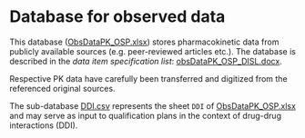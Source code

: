 # Database for observed data
This database ([ObsDataPK_OSP.xlsx](../../raw/master/ObsDataPK_OSP.xlsx)) stores pharmacokinetic data from publicly available sources (e.g. peer-reviewed articles etc.).
The database is described in the *data item specification list*: [obsDataPK_OSP_DISL.docx](../../raw/master/obsDataPK_OSP_DISL.docx). 

Respective PK data have carefully been transferred and digitized from the referenced original sources.

The sub-database [DDI.csv](../../raw/master/DDI.csv) represents the sheet `DDI` of [ObsDataPK_OSP.xlsx](../../raw/master/ObsDataPK_OSP.xlsx) and may serve as input to qualification plans in the context of drug-drug interactions (DDI).
